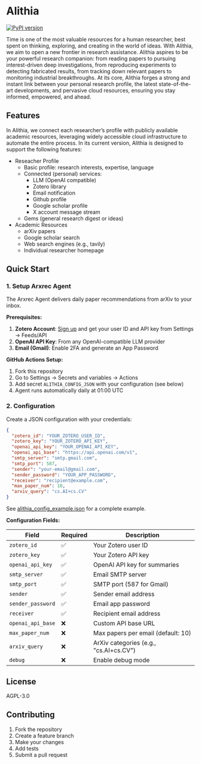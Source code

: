 # Alithia

[![PyPI version](https://img.shields.io/pypi/v/alithia.svg)](https://pypi.org/project/alithia/)


Time is one of the most valuable resources for a human researcher, best spent
on thinking, exploring, and creating in the world of ideas. With Alithia, we
aim to open a new frontier in research assistance. Alithia aspires to be your
powerful research companion: from reading papers to pursuing interest-driven
deep investigations, from reproducing experiments to detecting fabricated
results, from tracking down relevant papers to monitoring industrial
breakthroughs. At its core, Alithia forges a strong and instant link between your personal
research profile, the latest state-of-the-art developments, and pervasive cloud
resources, ensuring you stay informed, empowered, and ahead.

## Features

In Alithia, we connect each researcher’s profile with publicly available academic resources, leveraging widely accessible cloud infrastructure to automate the entire process. In its current version, Alithia is designed to support the following features:

* Reseacher Profile
  * Basic profile: research interests, expertise, language
  * Connected (personal) services:
    * LLM (OpenAI compatible)
    * Zotero library
    * Email notification
    * Github profile
    * Google scholar profile
    * X account message stream
  * Gems (general research digest or ideas)
* Academic Resources
  * arXiv papers
  * Google scholar search
  * Web search engines (e.g., tavily)
  * Individual researcher homepage

## Quick Start

### 1. Setup Arxrec Agent

The Arxrec Agent delivers daily paper recommendations from arXiv to your inbox.

**Prerequisites:**
1. **Zotero Account**: [Sign up](https://www.zotero.org) and get your user ID and API key from Settings → Feeds/API
2. **OpenAI API Key**: From any OpenAI-compatible LLM provider
3. **Email (Gmail)**: Enable 2FA and generate an App Password

**GitHub Actions Setup:**
1. Fork this repository
2. Go to Settings → Secrets and variables → Actions
3. Add secret `ALITHIA_CONFIG_JSON` with your configuration (see below)
4. Agent runs automatically daily at 01:00 UTC

### 2. Configuration

Create a JSON configuration with your credentials:

```json
{
  "zotero_id": "YOUR_ZOTERO_USER_ID",
  "zotero_key": "YOUR_ZOTERO_API_KEY",
  "openai_api_key": "YOUR_OPENAI_API_KEY",
  "openai_api_base": "https://api.openai.com/v1",
  "smtp_server": "smtp.gmail.com",
  "smtp_port": 587,
  "sender": "your-email@gmail.com",
  "sender_password": "YOUR_APP_PASSWORD",
  "receiver": "recipient@example.com",
  "max_paper_num": 10,
  "arxiv_query": "cs.AI+cs.CV"
}
```

See [alithia_config_example.json](alithia_config_example.json) for a complete example.

**Configuration Fields:**

| Field | Required | Description |
|-------|----------|-------------|
| `zotero_id` | ✅ | Your Zotero user ID |
| `zotero_key` | ✅ | Your Zotero API key |
| `openai_api_key` | ✅ | OpenAI API key for summaries |
| `smtp_server` | ✅ | Email SMTP server |
| `smtp_port` | ✅ | SMTP port (587 for Gmail) |
| `sender` | ✅ | Sender email address |
| `sender_password` | ✅ | Email app password |
| `receiver` | ✅ | Recipient email address |
| `openai_api_base` | ❌ | Custom API base URL |
| `max_paper_num` | ❌ | Max papers per email (default: 10) |
| `arxiv_query` | ❌ | ArXiv categories (e.g., "cs.AI+cs.CV") |
| `debug` | ❌ | Enable debug mode |

## License

AGPL-3.0

## Contributing

1. Fork the repository
2. Create a feature branch
3. Make your changes
4. Add tests
5. Submit a pull request
